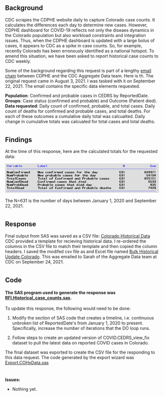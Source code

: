 ## Background 
CDC scrapes the CDPHE website daily to capture Colorado case counts. It calculates the differences each day to determine new cases. However, CDPHE dashboard for COVID-19 reflects not only the diseaes dynamics in the Colorado population but also workload constraints and integration issues. Thus, when the CDPHE dashboard is updated with a large bolus of cases, it appears to CDC as a spike in case counts. So, for example, recently Colorado has been erronously identified as a national hotspot. To amend this situation, we have been asked to report historical case counts to CDC weekly.

Some of the background regarding this request is part of a lengthy [email chain](./Documents/CDC_Historical_Case_Count_RFI_032222.pdf) between CDPHE and the CDC Aggregate Data team. Here is th. The original request came in August 3, 2021. I was tasked with it on September 22, 2021.  The email contains the specific data elements requested. 

**Population**:  Confirmed and probable cases in CEDRS by ReportedDate. **Groups**: Case status (confirmed and probable) and Outcome (Patient died).  **Data requested**: Daily count of confirmed, probable, and total cases. Daily count of deaths for confirmed and probable cases, and total deaths. For each of these outcomes a cumulative daily total was calcualted. Daily change in cumulative totals was calcuated for total cases and total deaths. 

#
## Findings
At the time of this response, here are the calculated totals for the requested data:

![VarTotals](./Var_totals.png)

The N=631 is the number of days between January 1, 2020 and September 22, 2021. 
#

## Response
Final output from SAS was saved as a CSV file:  [Colorado Historical Data](Colorado_Historical_data.csv) CDC provided a template for recieving historical data. I re-ordered the columns in the CSV file to match their template and then copied the column headers. I saved the modifed csv file as and Excel file named [Bulk Historical Update Colorado](Bulk_Historical_Update_Colorado.xlsx). This was emailed to Sarah of the Aggregate Data team at CDC on September 24, 2021.

#

## Code
#### The SAS program used to generate the response was [RFI.Historical_case_counts.sas](RFI.Historical_case_counts.sas). 
To update this response, the following would need to be done:
1. Modify the section of SAS code that creates a timeline, i.e. continuous unbroken list of ReportedDate's from January 1, 2020 to present. Specifically, increase the number of iterations that the DO loop runs.

2. Follow steps to create an updated version of COVID.CEDRS_view_fix dataset to pull the latest data on reported COVID cases in Colorado.

The final dataset was exported to create the CSV file for the responding to this data request. The code generated by the export wizard was [Export.COHxData.sas](Export.COHxData.sas)
#
**Issues:**
* Nothing yet. 

